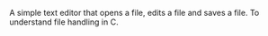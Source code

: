 A simple text editor that opens a file, edits a file and saves a file.
To understand file handling in C.
